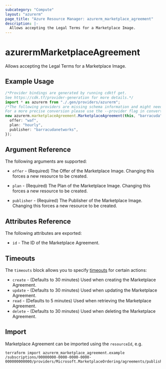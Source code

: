 ```yaml
---
subcategory: "Compute"
layout: "azurerm"
page_title: "Azure Resource Manager: azurerm_marketplace_agreement"
description: |-
  Allows accepting the Legal Terms for a Marketplace Image.
---
```


# azurermMarketplaceAgreement

Allows accepting the Legal Terms for a Marketplace Image.

## Example Usage

```typescript
/*Provider bindings are generated by running cdktf get.
See https://cdk.tf/provider-generation for more details.*/
import * as azurerm from "./.gen/providers/azurerm";
/*The following providers are missing schema information and might need manual adjustments to synthesize correctly: azurerm.
For a more precise conversion please use the --provider flag in convert.*/
new azurerm.marketplaceAgreement.MarketplaceAgreement(this, "barracuda", {
  offer: "waf",
  plan: "hourly",
  publisher: "barracudanetworks",
});

```

## Argument Reference

The following arguments are supported:

*   `offer` - (Required) The Offer of the Marketplace Image. Changing this forces a new resource to be created.

*   `plan` - (Required) The Plan of the Marketplace Image. Changing this forces a new resource to be created.

*   `publisher` - (Required) The Publisher of the Marketplace Image. Changing this forces a new resource to be created.

## Attributes Reference

The following attributes are exported:

* `id` - The ID of the Marketplace Agreement.

## Timeouts

The `timeouts` block allows you to specify [timeouts](https://www.terraform.io/language/resources/syntax#operation-timeouts) for certain actions:

* `create` - (Defaults to 30 minutes) Used when creating the Marketplace Agreement.
* `update` - (Defaults to 30 minutes) Used when updating the Marketplace Agreement.
* `read` - (Defaults to 5 minutes) Used when retrieving the Marketplace Agreement.
* `delete` - (Defaults to 30 minutes) Used when deleting the Marketplace Agreement.

## Import

Marketplace Agreement can be imported using the `resourceId`, e.g.

```console
terraform import azurerm_marketplace_agreement.example /subscriptions/00000000-0000-0000-0000-000000000000/providers/Microsoft.MarketplaceOrdering/agreements/publisher1/offers/offer1/plans/plan1
```

